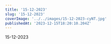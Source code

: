 ```yaml
---
title: '15-12-2023'
slug: '15-12-2023'
coverImage: '../../images/15-12-2023-cyNT.jpg'
publishedAt: '2023-12-15T18:20:10.204Z'
---
```


15-12-2023